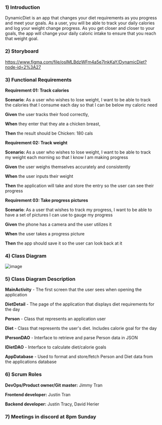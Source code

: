 ### 1)  Introduction

DynamicDiet is an app that changes your diet requirements as you progress and meet your goals. As a user, you will be able to track your daily calories and log your weight change progress. As you get closer and closer to your goals, the app will change your daily caloric intake to ensure that you reach that weight goal.
### 2) Storyboard
https://www.figma.com/file/osIMLBdzWFm4a5e7lnkKaY/DynamicDiet?node-id=2%3A27

### 3) Functional Requirements 
**Requirement 01: Track calories**

**Scenario**: As a user who wishes to lose weight, I want to be able to track the calories that I consume each day so that I can be below my caloric need

**Given** the user tracks their food correctly,

**When** they enter that they ate a chicken breast,

**Then** the result should be Chicken: 180 cals

**Requirement 02: Track weight**

**Scenario:** As a user who wishes to lose weight, I want to be able to track my weight each morning so that I know I am making progress

**Given** the user weighs themselves accurately and consistently

**When** the user inputs their weight

**Then** the application will take and store the entry so the user can see their progress


**Requirement 03: Take progress pictures**

**Scenario**: As a user that wishes to track my progress, I want to be able to have a set of pictures I can use to gauge my progress 

**Given** the phone has a camera and the user utilizes it

**When** the user takes a progress picture

**Then** the app should save it so the user can look back at it


### 4) Class Diagram
![image](https://user-images.githubusercontent.com/31493216/151727610-b3a7e80f-cda8-463c-bed4-76c3d6f3403c.png)


### 5) Class Diagram Description
**MainActivity** - The first screen that the user sees when opening the application

**DietDetail** - The page of the application that displays diet requirements for the day

**Person** - Class that represents an application user

**Diet** - Class that represents the user's diet.  Includes calorie goal for the day

**IPersonDAO** - Interface to retrieve and parse Person data in JSON

**IDietDAO** - Interface to calculate diet/calorie goals

**AppDatabase** - Used to format and store/fetch Person and Diet data from the applications database


### 6) Scrum Roles
**DevOps/Product owner/Git master:** Jimmy Tran

**Frontend developer:** Justin Tran

**Backend developer:** Justin Tracy, David Herier
### 7) Meetings in discord at 8pm Sunday


